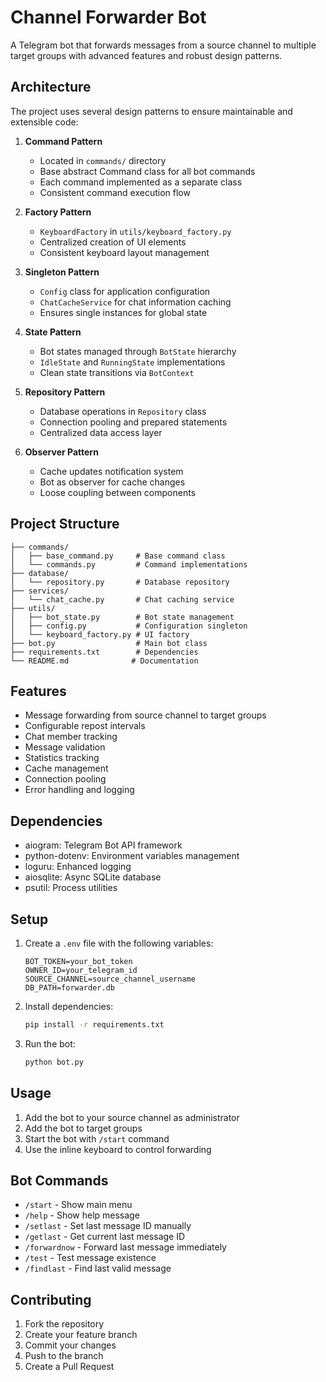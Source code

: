 # Channel Forwarder Bot

A Telegram bot that forwards messages from a source channel to multiple target groups with advanced features and robust design patterns.

## Architecture

The project uses several design patterns to ensure maintainable and extensible code:

1. **Command Pattern**
   - Located in `commands/` directory
   - Base abstract Command class for all bot commands
   - Each command implemented as a separate class
   - Consistent command execution flow

2. **Factory Pattern**
   - `KeyboardFactory` in `utils/keyboard_factory.py`
   - Centralized creation of UI elements
   - Consistent keyboard layout management

3. **Singleton Pattern**
   - `Config` class for application configuration
   - `ChatCacheService` for chat information caching
   - Ensures single instances for global state

4. **State Pattern**
   - Bot states managed through `BotState` hierarchy
   - `IdleState` and `RunningState` implementations
   - Clean state transitions via `BotContext`

5. **Repository Pattern**
   - Database operations in `Repository` class
   - Connection pooling and prepared statements
   - Centralized data access layer

6. **Observer Pattern**
   - Cache updates notification system
   - Bot as observer for cache changes
   - Loose coupling between components

## Project Structure

```
├── commands/
│   ├── base_command.py     # Base command class
│   └── commands.py         # Command implementations
├── database/
│   └── repository.py       # Database repository
├── services/
│   └── chat_cache.py       # Chat caching service
├── utils/
│   ├── bot_state.py        # Bot state management
│   ├── config.py           # Configuration singleton
│   └── keyboard_factory.py # UI factory
├── bot.py                  # Main bot class
├── requirements.txt        # Dependencies
└── README.md              # Documentation
```

## Features

- Message forwarding from source channel to target groups
- Configurable repost intervals
- Chat member tracking
- Message validation
- Statistics tracking
- Cache management
- Connection pooling
- Error handling and logging

## Dependencies

- aiogram: Telegram Bot API framework
- python-dotenv: Environment variables management
- loguru: Enhanced logging
- aiosqlite: Async SQLite database
- psutil: Process utilities

## Setup

1. Create a `.env` file with the following variables:
   ```
   BOT_TOKEN=your_bot_token
   OWNER_ID=your_telegram_id
   SOURCE_CHANNEL=source_channel_username
   DB_PATH=forwarder.db
   ```

2. Install dependencies:
   ```bash
   pip install -r requirements.txt
   ```

3. Run the bot:
   ```bash
   python bot.py
   ```

## Usage

1. Add the bot to your source channel as administrator
2. Add the bot to target groups
3. Start the bot with `/start` command
4. Use the inline keyboard to control forwarding

## Bot Commands

- `/start` - Show main menu
- `/help` - Show help message
- `/setlast` - Set last message ID manually
- `/getlast` - Get current last message ID
- `/forwardnow` - Forward last message immediately
- `/test` - Test message existence
- `/findlast` - Find last valid message

## Contributing

1. Fork the repository
2. Create your feature branch
3. Commit your changes
4. Push to the branch
5. Create a Pull Request
